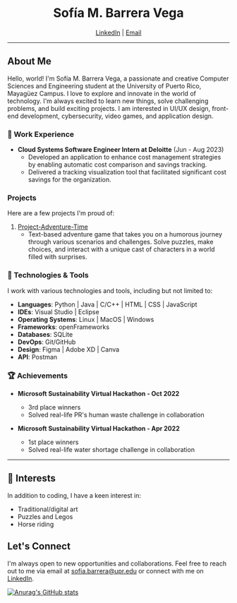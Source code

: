 <h1 align="center">Sofía M. Barrera Vega </h1>
<p align="center"></p>

<p align="center">
  <a href="https://www.linkedin.com/in/smbv">LinkedIn</a> |
  <a href="mailto:sofia.barrera@upr.edu">Email</a>
</p>

---

## About Me

Hello, world! I'm Sofía M. Barrera Vega, a passionate and creative Computer Sciences and Engineering student at the University of Puerto Rico, Mayagüez Campus. I love to explore and innovate in the world of technology. I'm always excited to learn new things, solve challenging problems, and build exciting projects. I am interested in UI/UX design, front-end development, cybersecurity, video games, and application design.

### 💼 Work Experience

- **Cloud Systems Software Engineer Intern at Deloitte** (Jun - Aug 2023)
  - Developed an application to enhance cost management strategies by enabling automatic cost comparison and savings tracking.
  - Delivered a tracking visualization tool that facilitated significant cost savings for the organization.

### Projects

Here are a few projects I'm proud of:

1. [Project-Adventure-Time](https://github.com/smbv/Project-Adventure-Time.git)
   - Text-based adventure game that takes you on a humorous journey through various scenarios and challenges. Solve puzzles, make choices, and interact with a unique cast of characters in a world filled with surprises.

### 🔧 Technologies & Tools

I work with various technologies and tools, including but not limited to:
- **Languages**: Python | Java | C/C++ | HTML | CSS | JavaScript
- **IDEs**: Visual Studio | Eclipse
- **Operating Systems**: Linux | MacOS | Windows
- **Frameworks**: openFrameworks
- **Databases**: SQLite
- **DevOps**: Git/GitHub
- **Design**: Figma | Adobe XD | Canva
- **API**: Postman

### 🏆 Achievements

- **Microsoft Sustainability Virtual Hackathon - Oct 2022**
  - 3rd place winners
  - Solved real-life PR's human waste challenge in collaboration

- **Microsoft Sustainability Virtual Hackathon - Apr 2022**
  - 1st place winners
  - Solved real-life water shortage challenge in collaboration

---

## 🌱 Interests

In addition to coding, I have a keen interest in:
- Traditional/digital art
- Puzzles and Legos
- Horse riding

## Let's Connect

I'm always open to new opportunities and collaborations. Feel free to reach out to me via email at sofia.barrera@upr.edu or connect with me on [LinkedIn](https://www.linkedin.com/in/smbv).

[![Anurag's GitHub stats](https://github-readme-stats.vercel.app/api?username=smbv&theme=tokyonight)](https://github.com/smbv/github-readme-stats)



